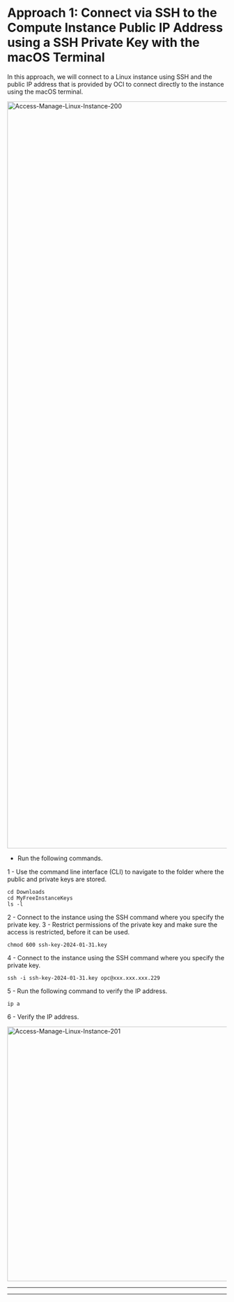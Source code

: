 # Approach 1: Connect via SSH to the Compute Instance Public IP Address using a SSH Private Key with the macOS Terminal

In this approach, we will connect to a Linux instance using SSH and the public IP address that is provided by OCI to connect directly to the instance using the macOS terminal.

<img width="2338" height="1710" alt="Access-Manage-Linux-Instance-200" src="https://github.com/user-attachments/assets/8d66fe68-091f-4410-995b-370403b9188f" />

+ Run the following commands.

1 - Use the command line interface (CLI) to navigate to the folder where the public and private keys are stored.

```
cd Downloads
cd MyFreeInstanceKeys
ls -l
```

2 - Connect to the instance using the SSH command where you specify the private key.
3 - Restrict permissions of the private key and make sure the access is restricted, before it can be used.

```
chmod 600 ssh-key-2024-01-31.key
```

4 - Connect to the instance using the SSH command where you specify the private key.

```
ssh -i ssh-key-2024-01-31.key opc@xxx.xxx.xxx.229
```

5 - Run the following command to verify the IP address.

```
ip a
```

6 - Verify the IP address.

<img width="1047" height="583" alt="Access-Manage-Linux-Instance-201" src="https://github.com/user-attachments/assets/4dc0de5d-3339-498e-a2d6-80f45e0fa62a" />

---

---

